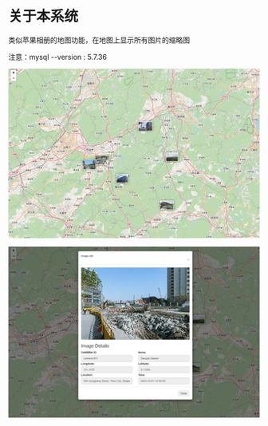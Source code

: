 # 关于本系统

类似苹果相册的地图功能，在地图上显示所有图片的缩略图

注意：mysql --version : 5.7.36

![项目运行截图](./static/img/Screenshot2025-06-01223547.png)

![项目运行截图](./static/img/Screenshot2025-06-01231110.png)